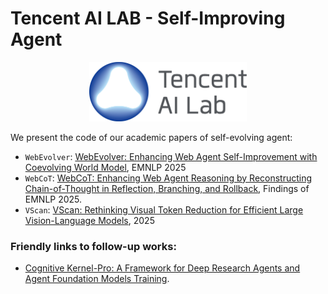# Tencent AI LAB - Self-Improving Agent

<p align="center"><img src="logo.png" alt="" width="50%"/></p>

We present the code of our academic papers of self-evolving agent:

- `WebEvolver`: [WebEvolver: Enhancing Web Agent Self-Improvement with Coevolving World Model](https://arxiv.org/abs/2504.21024), EMNLP 2025
- `WebCoT`: [WebCoT: Enhancing Web Agent Reasoning by Reconstructing Chain-of-Thought in Reflection, Branching, and Rollback](https://arxiv.org/abs/2505.20013), Findings of EMNLP 2025.
- `VScan`: [VScan: Rethinking Visual Token Reduction for Efficient Large Vision-Language Models](https://arxiv.org/abs/2505.22654), 2025

### Friendly links to follow-up works:

- [Cognitive Kernel-Pro: A Framework for Deep Research Agents and Agent Foundation Models Training](https://github.com/Tencent/CognitiveKernel-Pro).